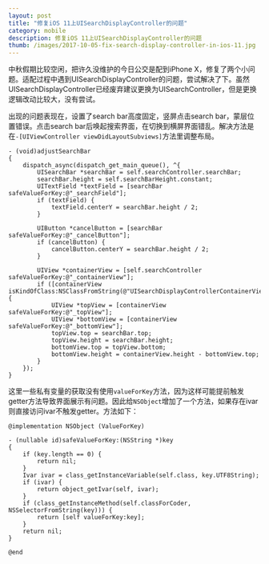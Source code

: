 ```yaml
---
layout: post
title: "修复iOS 11上UISearchDisplayController的问题"
category: mobile
description: 修复iOS 11上UISearchDisplayController的问题
thumb: /images/2017-10-05-fix-search-display-controller-in-ios-11.jpg
---
```


中秋假期比较空闲，把许久没维护的今日公交是配到iPhone X，修复了两个小问题。适配过程中遇到UISearchDisplayController的问题，尝试解决了下。虽然UISearchDisplayController已经废弃建议更换为UISearchController，但是更换逻辑改动比较大，没有尝试。

出现的问题表现在，设置了search bar高度固定，竖屏点击search bar，蒙层位置错误。点击search bar后唤起搜索界面，在切换到横屏界面错乱。解决方法是在`-[UIViewController viewDidLayoutSubviews]`方法里调整布局。

```objc
- (void)adjustSearchBar
{
    dispatch_async(dispatch_get_main_queue(), ^{
        UISearchBar *searchBar = self.searchController.searchBar;
        searchBar.height = self.searchBarHeight.constant;
        UITextField *textField = [searchBar safeValueForKey:@"_searchField"];
        if (textField) {
            textField.centerY = searchBar.height / 2;
        }

        UIButton *cancelButton = [searchBar safeValueForKey:@"_cancelButton"];
        if (cancelButton) {
            cancelButton.centerY = searchBar.height / 2;
        }

        UIView *containerView = [self.searchController safeValueForKey:@"_containerView"];
        if ([containerView isKindOfClass:NSClassFromString(@"UISearchDisplayControllerContainerView")]) {
            UIView *topView = [containerView safeValueForKey:@"_topView"];
            UIView *bottomView = [containerView safeValueForKey:@"_bottomView"];
            topView.top = searchBar.top;
            topView.height = searchBar.height;
            bottomView.top = topView.bottom;
            bottomView.height = containerView.height - bottomView.top;
        }
    });
}
```

这里一些私有变量的获取没有使用`valueForKey`方法，因为这样可能提前触发getter方法导致界面展示有问题。因此给`NSObject`增加了一个方法，如果存在ivar则直接访问ivar不触发getter。方法如下：

```objc
@implementation NSObject (ValueForKey)

- (nullable id)safeValueForKey:(NSString *)key
{
    if (key.length == 0) {
        return nil;
    }
    Ivar ivar = class_getInstanceVariable(self.class, key.UTF8String);
    if (ivar) {
        return object_getIvar(self, ivar);
    }
    if (class_getInstanceMethod(self.classForCoder, NSSelectorFromString(key))) {
        return [self valueForKey:key];
    }
    return nil;
}

@end
```